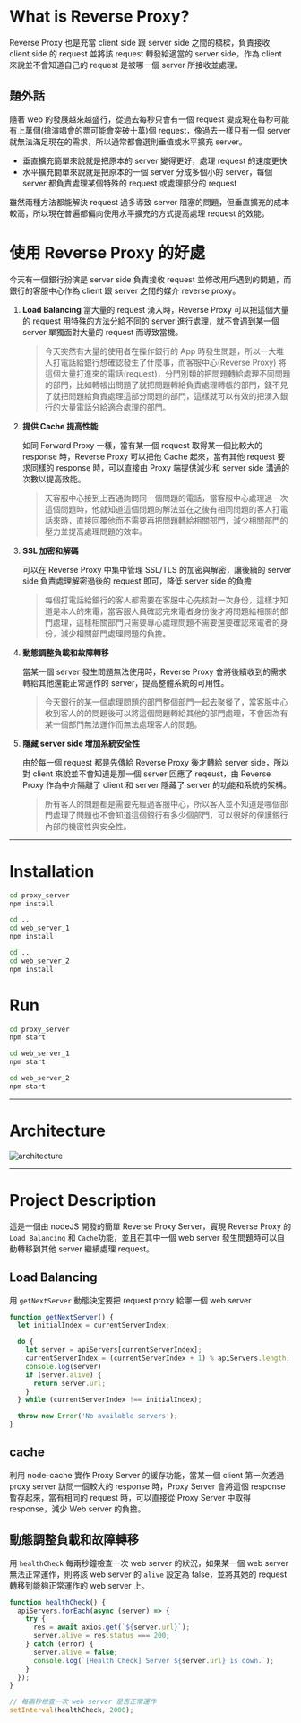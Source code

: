 # What is Reverse Proxy?
Reverse Proxy 也是充當 client side 跟 server side 之間的橋樑，負責接收 client side 的 request 並將該 request 轉發給適當的 server side，作為 client 來說並不會知道自己的 request 是被哪一個 server 所接收並處理。

## 題外話
隨著 web 的發展越來越盛行，從過去每秒只會有一個 request 變成現在每秒可能有上萬個(搶演唱會的票可能會突破十萬)個 request，像過去一樣只有一個 server 就無法滿足現在的需求，所以通常都會選則垂值或水平擴充 server。

- 垂直擴充簡單來說就是把原本的 server 變得更好，處理 request 的速度更快
- 水平擴充間單來說就是把原本的一個 server 分成多個小的 server，每個 server 都負責處理某個特殊的 request 或處理部分的 request

雖然兩種方法都能解決 request 過多導致 server 阻塞的問題，但垂直擴充的成本較高，所以現在普遍都偏向使用水平擴充的方式提高處理 request 的效能。

# 使用 Reverse Proxy 的好處
今天有一個銀行扮演是 server side 負責接收 request 並修改用戶遇到的問題，而銀行的客服中心作為 client 跟 server 之間的媒介 reverse proxy。

1. **Load Balancing**
當大量的 request 湧入時，Reverse Proxy 可以把這個大量的 request 用特殊的方法分給不同的 server 進行處理，就不會遇到某一個 server 單獨面對大量的 request 而導致當機。
    
    > 今天突然有大量的使用者在操作銀行的 App 時發生問題，所以一大堆人打電話給銀行想確認發生了什麼事，而客服中心(Reverse Proxy) 將這個大量打進來的電話(request)，分門別類的把問題轉給處理不同問題的部門，比如轉帳出問題了就把問題轉給負責處理轉帳的部門，錢不見了就把問題給負責處理這部分問題的部門，這樣就可以有效的把湧入銀行的大量電話分給適合處理的部門。
    
2. **提供 Cache 提高性能**
    
    如同 Forward Proxy 一樣，當有某一個 request 取得某一個比較大的 response 時，Reverse Proxy 可以把他 Cache 起來，當有其他 request 要求同樣的 response 時，可以直接由 Proxy 端提供減少和 server side 溝通的次數以提高效能。
    
    > 天客服中心接到上百通詢問同一個問題的電話，當客服中心處理過一次這個問題時，他就知道這個問題的解法並在之後有相同問題的客人打電話來時，直接回覆他而不需要再把問題轉給相關部門，減少相關部門的壓力並提高處理問題的效率。
    
    
3. **SSL 加密和解碼**
    
    可以在 Reverse Proxy 中集中管理 SSL/TLS 的加密與解密，讓後續的 server side 負責處理解密過後的 request 即可，降低 server side 的負擔

    > 每個打電話給銀行的客人都需要在客服中心先核對一次身份，這樣才知道是本人的來電，當客服人員確認完來電者身份後才將問題給相關的部門處理，這樣相關部門只需要專心處理問題不需要還要確認來電者的身份，減少相關部門處理問題的負擔。
        
4. **動態調整負載和故障轉移**
    
    當某一個 server 發生問題無法使用時，Reverse Proxy 會將後續收到的需求轉給其他還能正常運作的 server，提高整體系統的可用性。
    
    > 今天銀行的某一個處理問題的部門整個部門一起去聚餐了，當客服中心收到客人的的問題後可以將這個問題轉給其他的部門處理，不會因為有某一個部門無法運作而無法處理客人的問題。
    
5. **隱藏 server side 增加系統安全性**
    
    由於每一個 request 都是先傳給 Reverse Proxy 後才轉給 server side，所以對 client 來說並不會知道是那一個 server 回應了 reqeust，由 Reverse Proxy 作為中介隔離了 client 和 server 隱藏了 server 的功能和系統的架構。
    

    > 所有客人的問題都是需要先經過客服中心，所以客人並不知道是哪個部門處理了問題也不會知道這個銀行有多少個部門，可以很好的保護銀行內部的機密性與安全性。
    
---

# Installation
```bash
cd proxy_server
npm install

cd ..
cd web_server_1
npm install

cd ..
cd web_server_2
npm install
```

# Run
```bash
cd proxy_server
npm start

cd web_server_1
npm start

cd web_server_2
npm start
```

---

# Architecture

![architecture](https://ithelp.ithome.com.tw/upload/images/20250210/20124767ueKrmlTdN8.jpg)

---

# Project Description
這是一個由 nodeJS 開發的簡單 Reverse Proxy Server，實現 Reverse Proxy 的 `Load Balancing` 和 `Cache`功能，並且在其中一個 web server 發生問題時可以自動轉移到其他 server 繼續處理 request。

## Load Balancing
用 `getNextServer` 動態決定要把 request proxy 給哪一個 web server
```javascript
function getNextServer() {
  let initialIndex = currentServerIndex;

  do {
    let server = apiServers[currentServerIndex];
    currentServerIndex = (currentServerIndex + 1) % apiServers.length;
    console.log(server)
    if (server.alive) {
      return server.url;
    }
  } while (currentServerIndex !== initialIndex);

  throw new Error('No available servers');
}
```

## cache
利用 node-cache 實作 Proxy Server 的緩存功能，當某一個 client 第一次透過 proxy server 訪問一個較大的 response 時，Proxy Server 會將這個 response 暫存起來，當有相同的 request 時，可以直接從 Proxy Server 中取得 response，減少 Web server 的負擔。

## 動態調整負載和故障轉移
用 `healthCheck` 每兩秒鐘檢查一次 web server 的狀況，如果某一個 web server 無法正常運作，則將該 web server 的 `alive` 設定為 false，並將其她的 request 轉移到能夠正常運作的 web server 上。

```javascript   
function healthCheck() {
  apiServers.forEach(async (server) => {
    try {
      res = await axios.get(`${server.url}`);
      server.alive = res.status === 200;
    } catch (error) {
      server.alive = false;
      console.log(`[Health Check] Server ${server.url} is down.`);
    }
  });
}

// 每兩秒檢查一次 web server 是否正常運作
setInterval(healthCheck, 2000);
```
